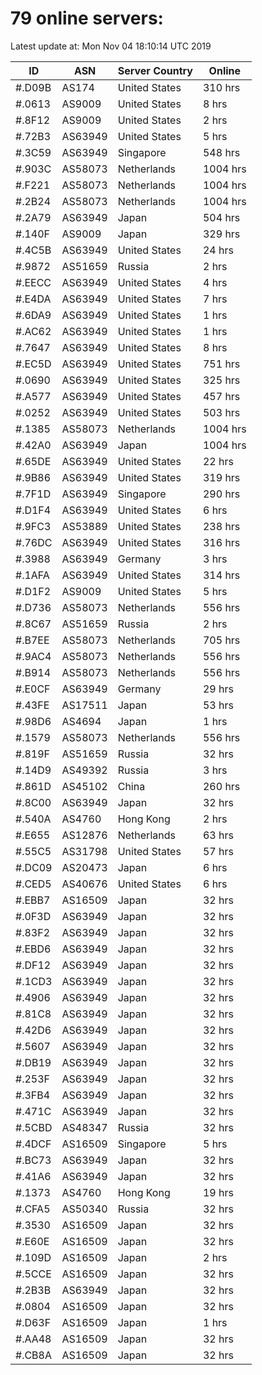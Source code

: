 # 79 online servers:

Latest update at: Mon Nov 04 18:10:14 UTC 2019

| ID | ASN | Server Country | Online |
| -- | --- | -------------- | ------ |
| #.D09B | AS174 | United States | 310 hrs |
| #.0613 | AS9009 | United States | 8 hrs |
| #.8F12 | AS9009 | United States | 2 hrs |
| #.72B3 | AS63949 | United States | 5 hrs |
| #.3C59 | AS63949 | Singapore | 548 hrs |
| #.903C | AS58073 | Netherlands | 1004 hrs |
| #.F221 | AS58073 | Netherlands | 1004 hrs |
| #.2B24 | AS58073 | Netherlands | 1004 hrs |
| #.2A79 | AS63949 | Japan | 504 hrs |
| #.140F | AS9009 | Japan | 329 hrs |
| #.4C5B | AS63949 | United States | 24 hrs |
| #.9872 | AS51659 | Russia | 2 hrs |
| #.EECC | AS63949 | United States | 4 hrs |
| #.E4DA | AS63949 | United States | 7 hrs |
| #.6DA9 | AS63949 | United States | 1 hrs |
| #.AC62 | AS63949 | United States | 1 hrs |
| #.7647 | AS63949 | United States | 8 hrs |
| #.EC5D | AS63949 | United States | 751 hrs |
| #.0690 | AS63949 | United States | 325 hrs |
| #.A577 | AS63949 | United States | 457 hrs |
| #.0252 | AS63949 | United States | 503 hrs |
| #.1385 | AS58073 | Netherlands | 1004 hrs |
| #.42A0 | AS63949 | Japan | 1004 hrs |
| #.65DE | AS63949 | United States | 22 hrs |
| #.9B86 | AS63949 | United States | 319 hrs |
| #.7F1D | AS63949 | Singapore | 290 hrs |
| #.D1F4 | AS63949 | United States | 6 hrs |
| #.9FC3 | AS53889 | United States | 238 hrs |
| #.76DC | AS63949 | United States | 316 hrs |
| #.3988 | AS63949 | Germany | 3 hrs |
| #.1AFA | AS63949 | United States | 314 hrs |
| #.D1F2 | AS9009 | United States | 5 hrs |
| #.D736 | AS58073 | Netherlands | 556 hrs |
| #.8C67 | AS51659 | Russia | 2 hrs |
| #.B7EE | AS58073 | Netherlands | 705 hrs |
| #.9AC4 | AS58073 | Netherlands | 556 hrs |
| #.B914 | AS58073 | Netherlands | 556 hrs |
| #.E0CF | AS63949 | Germany | 29 hrs |
| #.43FE | AS17511 | Japan | 53 hrs |
| #.98D6 | AS4694 | Japan | 1 hrs |
| #.1579 | AS58073 | Netherlands | 556 hrs |
| #.819F | AS51659 | Russia | 32 hrs |
| #.14D9 | AS49392 | Russia | 3 hrs |
| #.861D | AS45102 | China | 260 hrs |
| #.8C00 | AS63949 | Japan | 32 hrs |
| #.540A | AS4760 | Hong Kong | 2 hrs |
| #.E655 | AS12876 | Netherlands | 63 hrs |
| #.55C5 | AS31798 | United States | 57 hrs |
| #.DC09 | AS20473 | Japan | 6 hrs |
| #.CED5 | AS40676 | United States | 6 hrs |
| #.EBB7 | AS16509 | Japan | 32 hrs |
| #.0F3D | AS63949 | Japan | 32 hrs |
| #.83F2 | AS63949 | Japan | 32 hrs |
| #.EBD6 | AS63949 | Japan | 32 hrs |
| #.DF12 | AS63949 | Japan | 32 hrs |
| #.1CD3 | AS63949 | Japan | 32 hrs |
| #.4906 | AS63949 | Japan | 32 hrs |
| #.81C8 | AS63949 | Japan | 32 hrs |
| #.42D6 | AS63949 | Japan | 32 hrs |
| #.5607 | AS63949 | Japan | 32 hrs |
| #.DB19 | AS63949 | Japan | 32 hrs |
| #.253F | AS63949 | Japan | 32 hrs |
| #.3FB4 | AS63949 | Japan | 32 hrs |
| #.471C | AS63949 | Japan | 32 hrs |
| #.5CBD | AS48347 | Russia | 32 hrs |
| #.4DCF | AS16509 | Singapore | 5 hrs |
| #.BC73 | AS63949 | Japan | 32 hrs |
| #.41A6 | AS63949 | Japan | 32 hrs |
| #.1373 | AS4760 | Hong Kong | 19 hrs |
| #.CFA5 | AS50340 | Russia | 32 hrs |
| #.3530 | AS16509 | Japan | 32 hrs |
| #.E60E | AS16509 | Japan | 32 hrs |
| #.109D | AS16509 | Japan | 2 hrs |
| #.5CCE | AS16509 | Japan | 32 hrs |
| #.2B3B | AS63949 | Japan | 32 hrs |
| #.0804 | AS16509 | Japan | 32 hrs |
| #.D63F | AS16509 | Japan | 1 hrs |
| #.AA48 | AS16509 | Japan | 32 hrs |
| #.CB8A | AS16509 | Japan | 32 hrs |

